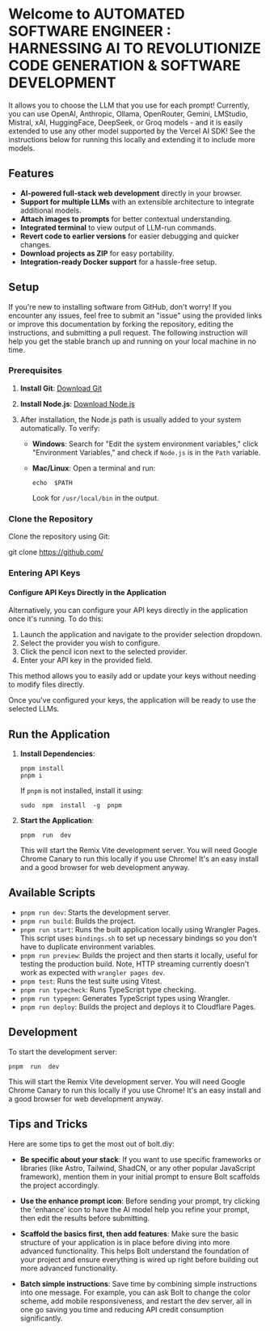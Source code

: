 # Welcome to AUTOMATED SOFTWARE ENGINEER : HARNESSING AI TO REVOLUTIONIZE CODE GENERATION & SOFTWARE DEVELOPMENT

It allows you to choose the LLM that you use for each prompt! Currently, you can use OpenAI, Anthropic, Ollama, OpenRouter, Gemini, LMStudio, Mistral, xAI, HuggingFace, DeepSeek, or Groq models - and it is easily extended to use any other model supported by the Vercel AI SDK! See the instructions below for running this locally and extending it to include more models.


## Features

-   **AI-powered full-stack web development**  directly in your browser.
-   **Support for multiple LLMs**  with an extensible architecture to integrate additional models.
-   **Attach images to prompts**  for better contextual understanding.
-   **Integrated terminal**  to view output of LLM-run commands.
-   **Revert code to earlier versions**  for easier debugging and quicker changes.
-   **Download projects as ZIP**  for easy portability.
-   **Integration-ready Docker support**  for a hassle-free setup.


## Setup

If you're new to installing software from GitHub, don't worry! If you encounter any issues, feel free to submit an "issue" using the provided links or improve this documentation by forking the repository, editing the instructions, and submitting a pull request. The following instruction will help you get the stable branch up and running on your local machine in no time.

### Prerequisites

1.  **Install Git**:  [Download Git](https://git-scm.com/downloads)
2.  **Install Node.js**:  [Download Node.js](https://nodejs.org/en/download/)
    
3.  After installation, the Node.js path is usually added to your system automatically. To verify:
    
    -   **Windows**: Search for "Edit the system environment variables," click "Environment Variables," and check if  `Node.js`  is in the  `Path`  variable.
    -   **Mac/Linux**: Open a terminal and run:
        
        `echo  $PATH` 
        
        Look for  `/usr/local/bin`  in the output.
### Clone the Repository
Clone the repository using Git:
  
git  clone  https://github.com/

### Entering API Keys

#### Configure API Keys Directly in the Application
Alternatively, you can configure your API keys directly in the application once it's running. To do this:

1.  Launch the application and navigate to the provider selection dropdown.
2.  Select the provider you wish to configure.
3.  Click the pencil icon next to the selected provider.
4.  Enter your API key in the provided field.

This method allows you to easily add or update your keys without needing to modify files directly.

Once you've configured your keys, the application will be ready to use the selected LLMs.
## Run the Application
1.  **Install Dependencies**:
				
		pnpm install 
		pnpm i
		
	If  `pnpm`  is not installed, install it using:
	
		sudo  npm  install  -g  pnpm 

1.  **Start the Application**:
    
	    pnpm  run  dev
    
    This will start the Remix Vite development server. You will need Google Chrome Canary to run this locally if you use Chrome! It's an easy install and a good browser for web development anyway.
    

## Available Scripts
-   `pnpm run dev`: Starts the development server.
-   `pnpm run build`: Builds the project.
-   `pnpm run start`: Runs the built application locally using Wrangler Pages. This script uses  `bindings.sh`  to set up necessary bindings so you don't have to duplicate environment variables.
-   `pnpm run preview`: Builds the project and then starts it locally, useful for testing the production build. Note, HTTP streaming currently doesn't work as expected with  `wrangler pages dev`.
-   `pnpm test`: Runs the test suite using Vitest.
-   `pnpm run typecheck`: Runs TypeScript type checking.
-   `pnpm run typegen`: Generates TypeScript types using Wrangler.
-   `pnpm run deploy`: Builds the project and deploys it to Cloudflare Pages.

## Development

To start the development server:

	pnpm  run  dev

This will start the Remix Vite development server. You will need Google Chrome Canary to run this locally if you use Chrome! It's an easy install and a good browser for web development anyway.

## Tips and Tricks

Here are some tips to get the most out of bolt.diy:

-   **Be specific about your stack**: If you want to use specific frameworks or libraries (like Astro, Tailwind, ShadCN, or any other popular JavaScript framework), mention them in your initial prompt to ensure Bolt scaffolds the project accordingly.
    
-   **Use the enhance prompt icon**: Before sending your prompt, try clicking the 'enhance' icon to have the AI model help you refine your prompt, then edit the results before submitting.
    
-   **Scaffold the basics first, then add features**: Make sure the basic structure of your application is in place before diving into more advanced functionality. This helps Bolt understand the foundation of your project and ensure everything is wired up right before building out more advanced functionality.
    
-   **Batch simple instructions**: Save time by combining simple instructions into one message. For example, you can ask Bolt to change the color scheme, add mobile responsiveness, and restart the dev server, all in one go saving you time and reducing API credit consumption significantly.
    


